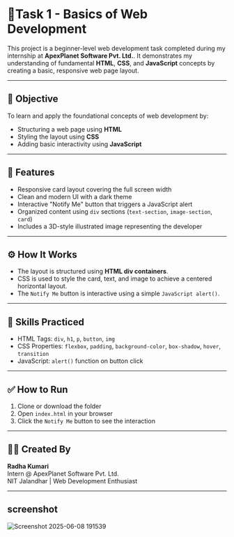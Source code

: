 # 🧩Task 1 - Basics of Web Development 

This project is a beginner-level web development task completed during my internship at **ApexPlanet Software Pvt. Ltd.**. It demonstrates my understanding of fundamental **HTML**, **CSS**, and **JavaScript** concepts by creating a basic, responsive web page layout.

---

## 🚀 Objective

To learn and apply the foundational concepts of web development by:

- Structuring a web page using **HTML**
- Styling the layout using **CSS**
- Adding basic interactivity using **JavaScript**

---

## 🧱 Features

- Responsive card layout covering the full screen width
- Clean and modern UI with a dark theme
- Interactive "Notify Me" button that triggers a JavaScript alert
- Organized content using `div` sections (`text-section`, `image-section`, `card`)
- Includes a 3D-style illustrated image representing the developer

---

## ⚙️ How It Works

- The layout is structured using **HTML div containers**.
- CSS is used to style the card, text, and image to achieve a centered horizontal layout.
- The `Notify Me` button is interactive using a simple `JavaScript alert()`.

---

## 📌 Skills Practiced

- HTML Tags: `div`, `h1`, `p`, `button`, `img`
- CSS Properties: `flexbox`, `padding`, `background-color`, `box-shadow`, `hover`, `transition`
- JavaScript: `alert()` function on button click

---

## ✅ How to Run

1. Clone or download the folder
2. Open `index.html` in your browser
3. Click the `Notify Me` button to see the interaction

---

## 🙋‍♀️ Created By

**Radha Kumari**  
Intern @ ApexPlanet Software Pvt. Ltd.  
NIT Jalandhar | Web Development Enthusiast  

---
## screenshot
![Screenshot 2025-06-08 191539](https://github.com/user-attachments/assets/125bc6fe-481d-4d52-9129-cf0b6573b70c)

